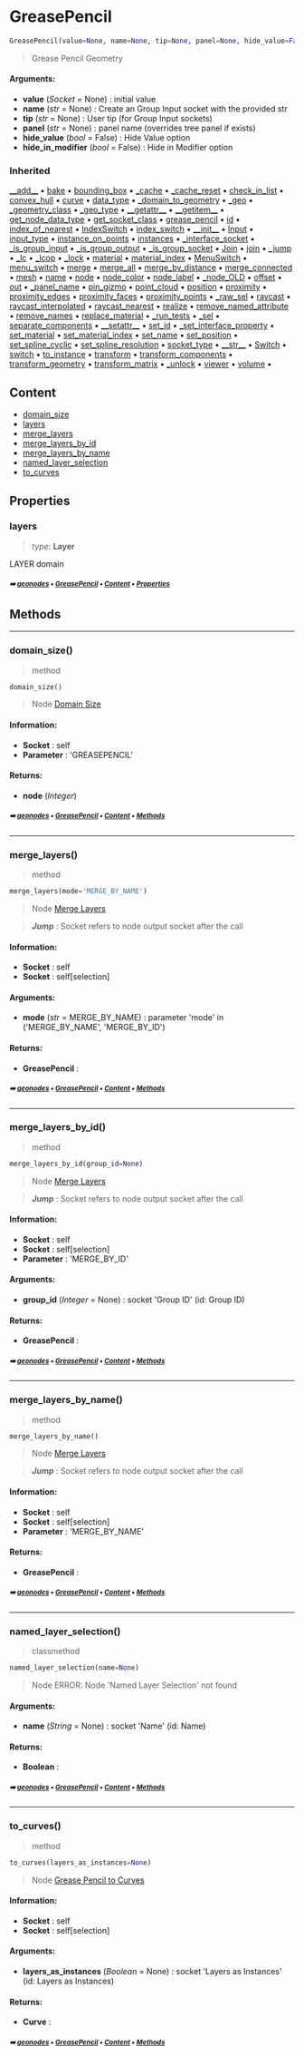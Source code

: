 # GreasePencil

``` python
GreasePencil(value=None, name=None, tip=None, panel=None, hide_value=False, hide_in_modifier=False)
```

> Grease Pencil Geometry

#### Arguments:
- **value** (_Socket_ = None) : initial value
- **name** (_str_ = None) : Create an Group Input socket with the provided str
- **tip** (_str_ = None) : User tip (for Group Input sockets)
- **panel** (_str_ = None) : panel name (overrides tree panel if exists)
- **hide_value** (_bool_ = False) : Hide Value option
- **hide_in_modifier** (_bool_ = False) : Hide in Modifier option

### Inherited

[\_\_add__](boolean.md#__add__) :black_small_square: [bake](nd.md#bake) :black_small_square: [bounding_box](core-gener-geome-geometry.md#bounding_box) :black_small_square: [\_cache](nodecache.md#_cache) :black_small_square: [\_cache_reset](nodecache.md#_cache_reset) :black_small_square: [check_in_list](socket.md#check_in_list) :black_small_square: [convex_hull](core-gener-geome-geometry.md#convex_hull) :black_small_square: [curve](core-gener-geome-geometry.md#curve) :black_small_square: [data_type](socket.md#data_type) :black_small_square: [\_domain_to_geometry](socket.md#_domain_to_geometry) :black_small_square: [\_geo](geometry.md#_geo) :black_small_square: [\_geometry_class](socket.md#_geometry_class) :black_small_square: [\_geo_type](geobase.md#_geo_type) :black_small_square: [\_\_getattr__](socket.md#__getattr__) :black_small_square: [\_\_getitem__](geobase.md#__getitem__) :black_small_square: [get_node_data_type](socket.md#get_node_data_type) :black_small_square: [get_socket_class](socket.md#get_socket_class) :black_small_square: [grease_pencil](core-gener-geome-geometry.md#grease_pencil) :black_small_square: [id](core-gener-geome-geometry.md#id) :black_small_square: [index_of_nearest](core-gener-geome-geometry.md#index_of_nearest) :black_small_square: [IndexSwitch](socket.md#indexswitch) :black_small_square: [index_switch](socket.md#index_switch) :black_small_square: [\_\_init__](core-geono-geonodes.md#__init__) :black_small_square: [Input](socket.md#input) :black_small_square: [input_type](socket.md#input_type) :black_small_square: [instance_on_points](core-gener-geome-geometry.md#instance_on_points) :black_small_square: [instances](core-gener-geome-geometry.md#instances) :black_small_square: [\_interface_socket](socket.md#_interface_socket) :black_small_square: [\_is_group_input](socket.md#_is_group_input) :black_small_square: [\_is_group_output](socket.md#_is_group_output) :black_small_square: [\_is_group_socket](socket.md#_is_group_socket) :black_small_square: [Join](core-gener-geome-geometry.md#join) :black_small_square: [join](core-gener-geome-geometry.md#join) :black_small_square: [\_jump](socket.md#_jump) :black_small_square: [\_lc](socket.md#_lc) :black_small_square: [\_lcop](socket.md#_lcop) :black_small_square: [\_lock](proplocker.md#_lock) :black_small_square: [material](core-gener-geome-geometry.md#material) :black_small_square: [material_index](core-gener-geome-geometry.md#material_index) :black_small_square: [MenuSwitch](socket.md#menuswitch) :black_small_square: [menu_switch](socket.md#menu_switch) :black_small_square: [merge](core-gener-geome-geometry.md#merge) :black_small_square: [merge_all](core-gener-geome-geometry.md#merge_all) :black_small_square: [merge_by_distance](core-gener-geome-geometry.md#merge_by_distance) :black_small_square: [merge_connected](core-gener-geome-geometry.md#merge_connected) :black_small_square: [mesh](core-gener-geome-geometry.md#mesh) :black_small_square: [name](core-gener-geome-geometry.md#name) :black_small_square: [node](socket.md#node) :black_small_square: [node_color](socket.md#node_color) :black_small_square: [node_label](socket.md#node_label) :black_small_square: [\_node_OLD](geometry.md#_node_old) :black_small_square: [offset](core-gener-geome-geometry.md#offset) :black_small_square: [out](socket.md#out) :black_small_square: [\_panel_name](socket.md#_panel_name) :black_small_square: [pin_gizmo](socket.md#pin_gizmo) :black_small_square: [point_cloud](core-gener-geome-geometry.md#point_cloud) :black_small_square: [position](core-gener-geome-geometry.md#position) :black_small_square: [proximity](core-gener-geome-geometry.md#proximity) :black_small_square: [proximity_edges](core-gener-geome-geometry.md#proximity_edges) :black_small_square: [proximity_faces](core-gener-geome-geometry.md#proximity_faces) :black_small_square: [proximity_points](core-gener-geome-geometry.md#proximity_points) :black_small_square: [\_raw_sel](geobase.md#_raw_sel) :black_small_square: [raycast](core-gener-geome-geometry.md#raycast) :black_small_square: [raycast_interpolated](core-gener-geome-geometry.md#raycast_interpolated) :black_small_square: [raycast_nearest](core-gener-geome-geometry.md#raycast_nearest) :black_small_square: [realize](core-gener-geome-geometry.md#realize) :black_small_square: [remove_named_attribute](core-gener-geome-geometry.md#remove_named_attribute) :black_small_square: [remove_names](core-gener-geome-geometry.md#remove_names) :black_small_square: [replace_material](core-gener-geome-geometry.md#replace_material) :black_small_square: [\_run_tests](socket.md#_run_tests) :black_small_square: [\_sel](geobase.md#_sel) :black_small_square: [separate_components](core-gener-geome-geometry.md#separate_components) :black_small_square: [\_\_setattr__](socket.md#__setattr__) :black_small_square: [set_id](core-gener-geome-geometry.md#set_id) :black_small_square: [\_set_interface_property](socket.md#_set_interface_property) :black_small_square: [set_material](core-gener-geome-geometry.md#set_material) :black_small_square: [set_material_index](core-gener-geome-geometry.md#set_material_index) :black_small_square: [set_name](core-gener-geome-geometry.md#set_name) :black_small_square: [set_position](core-gener-geome-geometry.md#set_position) :black_small_square: [set_spline_cyclic](core-gener-geome-geometry.md#set_spline_cyclic) :black_small_square: [set_spline_resolution](core-gener-geome-geometry.md#set_spline_resolution) :black_small_square: [socket_type](socket.md#socket_type) :black_small_square: [\_\_str__](socket.md#__str__) :black_small_square: [Switch](socket.md#switch) :black_small_square: [switch](socket.md#switch) :black_small_square: [to_instance](core-gener-geome-geometry.md#to_instance) :black_small_square: [transform](core-gener-geome-geometry.md#transform) :black_small_square: [transform_components](core-gener-geome-geometry.md#transform_components) :black_small_square: [transform_geometry](core-gener-geome-geometry.md#transform_geometry) :black_small_square: [transform_matrix](core-gener-geome-geometry.md#transform_matrix) :black_small_square: [\_unlock](proplocker.md#_unlock) :black_small_square: [viewer](core-gener-geome-geometry.md#viewer) :black_small_square: [volume](core-gener-geome-geometry.md#volume) :black_small_square:

## Content

- [domain_size](greasepencil.md#domain_size)
- [layers](greasepencil.md#layers)
- [merge_layers](greasepencil.md#merge_layers)
- [merge_layers_by_id](greasepencil.md#merge_layers_by_id)
- [merge_layers_by_name](greasepencil.md#merge_layers_by_name)
- [named_layer_selection](greasepencil.md#named_layer_selection)
- [to_curves](greasepencil.md#to_curves)

## Properties



### layers

> _type_: **Layer**
>

LAYER domain

##### <sub>:arrow_right: [geonodes](index.md#geonodes) :black_small_square: [GreasePencil](greasepencil.md#greasepencil) :black_small_square: [Content](greasepencil.md#content) :black_small_square: [Properties](greasepencil.md#properties)</sub>

## Methods



----------
### domain_size()

> method

``` python
domain_size()
```

> Node [Domain Size](https://docs.blender.org/manual/en/latest/modeling/geometry_nodes/attribute/domain_size.html)

#### Information:
- **Socket** : self
- **Parameter** : 'GREASEPENCIL'



#### Returns:
- **node** (_Integer_)

##### <sub>:arrow_right: [geonodes](index.md#geonodes) :black_small_square: [GreasePencil](greasepencil.md#greasepencil) :black_small_square: [Content](greasepencil.md#content) :black_small_square: [Methods](greasepencil.md#methods)</sub>

----------
### merge_layers()

> method

``` python
merge_layers(mode='MERGE_BY_NAME')
```

> Node [Merge Layers](https://docs.blender.org/manual/en/latest/modeling/geometry_nodes/curve/operations/merge_layers.html)

> ***Jump*** : Socket refers to node output socket after the call

#### Information:
- **Socket** : self
- **Socket** : self[selection]



#### Arguments:
- **mode** (_str_ = MERGE_BY_NAME) : parameter 'mode' in ('MERGE_BY_NAME', 'MERGE_BY_ID')



#### Returns:
- **GreasePencil** :

##### <sub>:arrow_right: [geonodes](index.md#geonodes) :black_small_square: [GreasePencil](greasepencil.md#greasepencil) :black_small_square: [Content](greasepencil.md#content) :black_small_square: [Methods](greasepencil.md#methods)</sub>

----------
### merge_layers_by_id()

> method

``` python
merge_layers_by_id(group_id=None)
```

> Node [Merge Layers](https://docs.blender.org/manual/en/latest/modeling/geometry_nodes/curve/operations/merge_layers.html)

> ***Jump*** : Socket refers to node output socket after the call

#### Information:
- **Socket** : self
- **Socket** : self[selection]
- **Parameter** : 'MERGE_BY_ID'



#### Arguments:
- **group_id** (_Integer_ = None) : socket 'Group ID' (id: Group ID)



#### Returns:
- **GreasePencil** :

##### <sub>:arrow_right: [geonodes](index.md#geonodes) :black_small_square: [GreasePencil](greasepencil.md#greasepencil) :black_small_square: [Content](greasepencil.md#content) :black_small_square: [Methods](greasepencil.md#methods)</sub>

----------
### merge_layers_by_name()

> method

``` python
merge_layers_by_name()
```

> Node [Merge Layers](https://docs.blender.org/manual/en/latest/modeling/geometry_nodes/curve/operations/merge_layers.html)

> ***Jump*** : Socket refers to node output socket after the call

#### Information:
- **Socket** : self
- **Socket** : self[selection]
- **Parameter** : 'MERGE_BY_NAME'



#### Returns:
- **GreasePencil** :

##### <sub>:arrow_right: [geonodes](index.md#geonodes) :black_small_square: [GreasePencil](greasepencil.md#greasepencil) :black_small_square: [Content](greasepencil.md#content) :black_small_square: [Methods](greasepencil.md#methods)</sub>

----------
### named_layer_selection()

> classmethod

``` python
named_layer_selection(name=None)
```

> Node ERROR: Node 'Named Layer Selection' not found

#### Arguments:
- **name** (_String_ = None) : socket 'Name' (id: Name)



#### Returns:
- **Boolean** :

##### <sub>:arrow_right: [geonodes](index.md#geonodes) :black_small_square: [GreasePencil](greasepencil.md#greasepencil) :black_small_square: [Content](greasepencil.md#content) :black_small_square: [Methods](greasepencil.md#methods)</sub>

----------
### to_curves()

> method

``` python
to_curves(layers_as_instances=None)
```

> Node [Grease Pencil to Curves](https://docs.blender.org/manual/en/latest/modeling/geometry_nodes/curve/operations/grease_pencil_to_curves.html)

#### Information:
- **Socket** : self
- **Socket** : self[selection]



#### Arguments:
- **layers_as_instances** (_Boolean_ = None) : socket 'Layers as Instances' (id: Layers as Instances)



#### Returns:
- **Curve** :

##### <sub>:arrow_right: [geonodes](index.md#geonodes) :black_small_square: [GreasePencil](greasepencil.md#greasepencil) :black_small_square: [Content](greasepencil.md#content) :black_small_square: [Methods](greasepencil.md#methods)</sub>